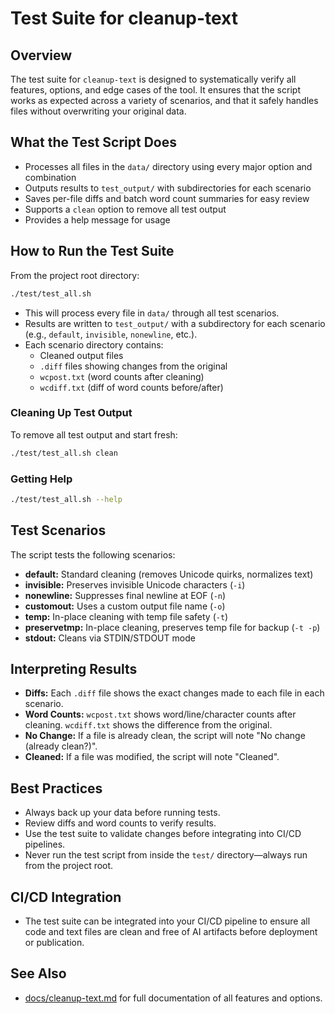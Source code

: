 # Test Suite for cleanup-text

## Overview

The test suite for `cleanup-text` is designed to systematically verify all features, options, and edge cases of the tool. It ensures that the script works as expected across a variety of scenarios, and that it safely handles files without overwriting your original data.

## What the Test Script Does
- Processes all files in the `data/` directory using every major option and combination
- Outputs results to `test_output/` with subdirectories for each scenario
- Saves per-file diffs and batch word count summaries for easy review
- Supports a `clean` option to remove all test output
- Provides a help message for usage

## How to Run the Test Suite

From the project root directory:

```sh
./test/test_all.sh
```

- This will process every file in `data/` through all test scenarios.
- Results are written to `test_output/` with a subdirectory for each scenario (e.g., `default`, `invisible`, `nonewline`, etc.).
- Each scenario directory contains:
  - Cleaned output files
  - `.diff` files showing changes from the original
  - `wcpost.txt` (word counts after cleaning)
  - `wcdiff.txt` (diff of word counts before/after)

### Cleaning Up Test Output

To remove all test output and start fresh:

```sh
./test/test_all.sh clean
```

### Getting Help

```sh
./test/test_all.sh --help
```

## Test Scenarios

The script tests the following scenarios:
- **default:** Standard cleaning (removes Unicode quirks, normalizes text)
- **invisible:** Preserves invisible Unicode characters (`-i`)
- **nonewline:** Suppresses final newline at EOF (`-n`)
- **customout:** Uses a custom output file name (`-o`)
- **temp:** In-place cleaning with temp file safety (`-t`)
- **preservetmp:** In-place cleaning, preserves temp file for backup (`-t -p`)
- **stdout:** Cleans via STDIN/STDOUT mode

## Interpreting Results
- **Diffs:** Each `.diff` file shows the exact changes made to each file in each scenario.
- **Word Counts:** `wcpost.txt` shows word/line/character counts after cleaning. `wcdiff.txt` shows the difference from the original.
- **No Change:** If a file is already clean, the script will note "No change (already clean?)".
- **Cleaned:** If a file was modified, the script will note "Cleaned".

## Best Practices
- Always back up your data before running tests.
- Review diffs and word counts to verify results.
- Use the test suite to validate changes before integrating into CI/CD pipelines.
- Never run the test script from inside the `test/` directory—always run from the project root.

## CI/CD Integration
- The test suite can be integrated into your CI/CD pipeline to ensure all code and text files are clean and free of AI artifacts before deployment or publication.

## See Also
- [docs/cleanup-text.md](cleanup-text.md) for full documentation of all features and options.
